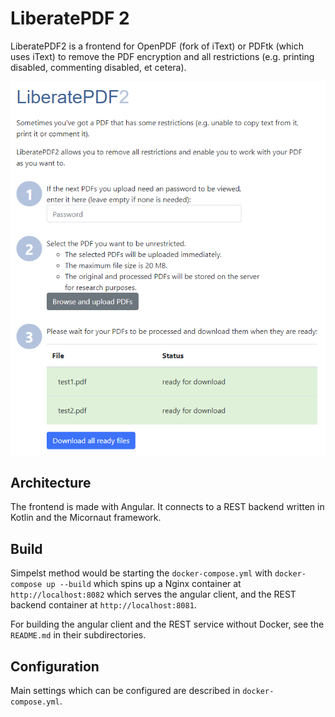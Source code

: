 # LiberatePDF 2

LiberatePDF2 is a frontend for OpenPDF (fork of iText) or PDFtk (which uses iText) to remove the PDF encryption and all restrictions (e.g. printing disabled, commenting disabled, et cetera).

![Angular client of LiberatePDF2](images/angular.png)

## Architecture

The frontend is made with Angular. It connects to a REST backend written in Kotlin and the Micornaut framework.

## Build

Simpelst method would be starting the `docker-compose.yml` with `docker-compose up --build` which spins up a Nginx container at `http://localhost:8082` which serves the angular client, and the REST backend container at `http://localhost:8081`.

For building the angular client and the REST service without Docker, see the `README.md` in their subdirectories.

## Configuration

Main settings which can be configured are described in `docker-compose.yml`.
